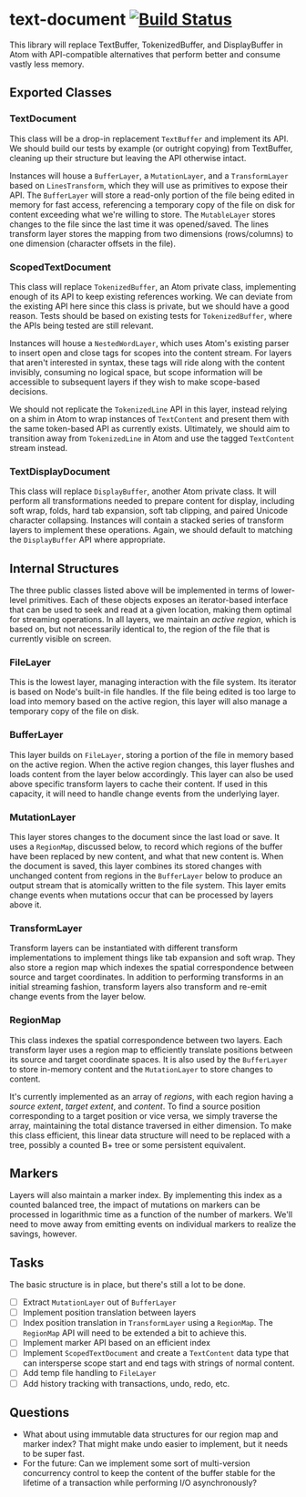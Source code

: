 # text-document [![Build Status](https://travis-ci.org/atom/text-document.svg?branch=master)](https://travis-ci.org/atom/text-document)

This library will replace TextBuffer, TokenizedBuffer, and DisplayBuffer in Atom with API-compatible alternatives that perform better and consume vastly less memory.

## Exported Classes

### TextDocument

This class will be a drop-in replacement `TextBuffer` and implement its API. We should build our tests by example (or outright copying) from TextBuffer, cleaning up their structure but leaving the API otherwise intact.

Instances will house a `BufferLayer`, a `MutationLayer`, and a `TransformLayer` based on `LinesTransform`, which they will use as primitives to expose their API. The `BufferLayer` will store a read-only portion of the file being edited in memory for fast access, referencing a temporary copy of the file on disk for content exceeding what we're willing to store. The `MutableLayer` stores changes to the file since the last time it was opened/saved. The lines transform layer stores the mapping from two dimensions (rows/columns) to one dimension (character offsets in the file).

### ScopedTextDocument

This class will replace `TokenizedBuffer`, an Atom private class, implementing enough of its API to keep existing references working. We can deviate from the existing API here since this class is private, but we should have a good reason. Tests should be based on existing tests for `TokenizedBuffer`, where the APIs being tested are still relevant.

Instances will house a `NestedWordLayer`, which uses Atom's existing parser to insert open and close tags for scopes into the content stream. For layers that aren't interested in syntax, these tags will ride along with the content invisibly, consuming no logical space, but scope information will be accessible to subsequent layers if they wish to make scope-based decisions.

We should not replicate the `TokenizedLine` API in this layer, instead relying on a shim in Atom to wrap instances of `TextContent` and present them with the same token-based API as currently exists. Ultimately, we should aim to transition away from `TokenizedLine` in Atom and use the tagged `TextContent` stream instead.

### TextDisplayDocument

This class will replace `DisplayBuffer`, another Atom private class. It will perform all transformations needed to prepare content for display, including soft wrap, folds, hard tab expansion, soft tab clipping, and paired Unicode character collapsing. Instances will contain a stacked series of transform layers to implement these operations. Again, we should default to matching the `DisplayBuffer` API where appropriate.

## Internal Structures

The three public classes listed above will be implemented in terms of lower-level primitives. Each of these objects exposes an iterator-based interface that can be used to seek and read at a given location, making them optimal for streaming operations. In all layers, we maintain an *active region*, which is based on, but not necessarily identical to, the region of the file that is currently visible on screen.

### FileLayer

This is the lowest layer, managing interaction with the file system. Its iterator is based on Node's built-in file handles. If the file being edited is too large to load into memory based on the active region, this layer will also manage a temporary copy of the file on disk.

### BufferLayer

This layer builds on `FileLayer`, storing a portion of the file in memory based on the active region. When the active region changes, this layer flushes and loads content from the layer below accordingly. This layer can also be used above specific transform layers to cache their content. If used in this capacity, it will need to handle change events from the underlying layer.

### MutationLayer

This layer stores changes to the document since the last load or save. It uses a `RegionMap`, discussed below, to record which regions of the buffer have been replaced by new content, and what that new content is. When the document is saved, this layer combines its stored changes with unchanged content from regions in the `BufferLayer` below to produce an output stream that is atomically written to the file system. This layer emits change events when mutations occur that can be processed by layers above it.

### TransformLayer

Transform layers can be instantiated with different transform implementations to implement things like tab expansion and soft wrap. They also store a region map which indexes the spatial correspondence between source and target coordinates. In addition to performing transforms in an initial streaming fashion, transform layers also transform and re-emit change events from the layer below.

### RegionMap

This class indexes the spatial correspondence between two layers. Each transform layer uses a region map to efficiently translate positions between its source and target coordinate spaces. It is also used by the `BufferLayer` to store in-memory content and the `MutationLayer` to store changes to content.

It's currently implemented as an array of *regions*, with each region having a *source extent*, *target extent*, and *content*. To find a source position corresponding to a target position or vice versa, we simply traverse the array, maintaining the total distance traversed in either dimension. To make this class efficient, this linear data structure will need to be replaced with a tree, possibly a counted B+ tree or some persistent equivalent.

## Markers

Layers will also maintain a marker index. By implementing this index as a counted balanced tree, the impact of mutations on markers can be processed in logarithmic time as a function of the number of markers. We'll need to move away from emitting events on individual markers to realize the savings, however.

## Tasks

The basic structure is in place, but there's still a lot to be done.

* [ ] Extract `MutationLayer` out of `BufferLayer`
* [ ] Implement position translation between layers
* [ ] Index position translation in `TransformLayer` using a `RegionMap`. The `RegionMap` API will need to be extended a bit to achieve this.
* [ ] Implement marker API based on an efficient index
* [ ] Implement `ScopedTextDocument` and create a `TextContent` data type that can intersperse scope start and end tags with strings of normal content.
* [ ] Add temp file handling to `FileLayer`
* [ ] Add history tracking with transactions, undo, redo, etc.

## Questions

* What about using immutable data structures for our region map and marker index? That might make undo easier to implement, but it needs to be super fast.
* For the future: Can we implement some sort of multi-version concurrency control to keep the content of the buffer stable for the lifetime of a transaction while performing I/O asynchronously?
